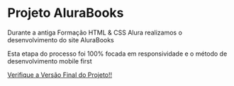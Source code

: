 # Projeto AluraBooks

Durante a antiga Formação HTML & CSS Alura realizamos o desenvolvimento do site AluraBooks

Esta etapa do processo foi 100% focada em responsividade e o método de desenvolvimento mobile first

[Verifique a Versão Final do Projeto!!](https://projeto-alurabooks-ivory.vercel.app/)

